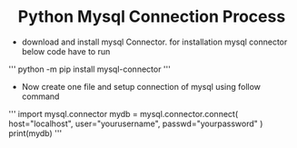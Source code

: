 <div align="center"><h1>Python Mysql Connection Process</h1></div>

* download and install mysql Connector. for installation mysql connector below code have to run

'''
python -m pip install mysql-connector 
'''

* Now create one file and setup connection of mysql using follow command

'''
import mysql.connector
mydb = mysql.connector.connect(
  host="localhost",
  user="yourusername",
  passwd="yourpassword"
)
print(mydb) 
'''
